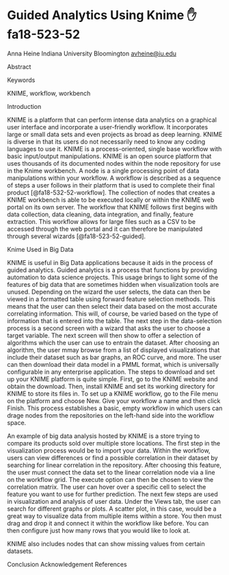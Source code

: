 # Guided Analytics Using Knime :hand: fa18-523-52

Anna Heine 
Indiana University Bloomington 
avheine@iu.edu

Abstract




Keywords

KNIME, workflow, workbench

Introduction

KNIME is a platform that can perform intense data analytics on a graphical user interface and incorporate a user-friendly workflow. It incorporates large or small data sets and even projects as broad as deep learning. KNIME is diverse in that its users do not necessarily need to know any coding languages to use it. KNIME is a process-oriented, single base workflow with basic input/output manipulations. KNIME is an open source platform that uses thousands of its documented nodes within the node repository for use in the Knime workbench. A node is a single processing point of data manipulations within your workflow. A workflow is described as a sequence of steps a user follows in their platform that is used to complete their final product [@fa18-532-52-workflow]. The collection of nodes that creates a KNIME workbench is able to be executed locally or within the KNIME web portal on its own server. The workflow that KNIME follows first begins with data collection, data cleaning, data integration, and finally, feature extraction. This workflow allows for large files such as a CSV to be accessed through the web portal and it can therefore be manipulated through several wizards [@fa18-523-52-guided]. 

Knime Used in Big Data

KNIME is useful in Big Data applications because it aids in the process of guided analytics. Guided analytics is a process that functions by providing automation to data science projects. This usage brings to light some of the features of big data that are sometimes hidden when visualization tools are unused. Depending on the wizard the user selects, the data can then be viewed in a formatted table using forward feature selection methods. This means that the user can then select their data based on the most accurate correlating information. This will, of course, be varied based on the type of information that is entered into the table. The next step in the data-selection process is a second screen with a wizard that asks the user to choose a target variable. The next screen will then show to offer a selection of algorithms which the user can use to entrain the dataset. After choosing an algorithm, the user mmay browse from a list of displayed visualizations that include their dataset such as bar graphs, an ROC curve, and more. The user can then download their data model in a PMML format, which is universally configurable in any enterprise application. The steps to download and set up your KNIME platform is quite simple. First, go to the KNIME website and obtain the download. Then, install KNIME and set its working directory for KNIME to store its files in. To set up a KNIME workflow, go to the File menu on the platform and choose New. Give your workflow a name and then click Finish. This process establishes a basic, empty workflow in which users can drage nodes from the repositories on the left-hand side into the workflow space. 

An example of big data analysis hosted by KNIME is a store trying to compare its products sold over multiple store locations. The first step in the visualization process would be to import your data. Within the workflow, users can view differences or find a possible correlation in their dataset by searching for linear correlation in the repository. After choosing this feature, the user must connect the data set to the linear correlation node via a line on the workflow grid. The execute option can then be chosen to view the correlation matrix. The user can hover over a specific cell to select the feature you want to use for further prediction. The next few steps are used in visualization and analysis of user data. Under the Views tab, the user can search for different graphs or plots. A scatter plot, in this case, would be a great way to visualize data from multiple items within a store. You then must drag and drop it and connect it within the workflow like before. You can then configure just how many rows that you would like to look at. 

KNIME also includes nodes that can show missing values from certain datasets. 

Conclusion
Acknowledgement
References
